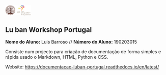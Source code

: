<img src="./project/docs/source/manuais/logos/Logo_Luban_IPS_2.png" width="80" />    

## Lu ban Workshop Portugal

<p>
  <strong>Nome do Aluno:</strong> Luis Barroso // <strong>Número do Aluno:</strong> 190203015
</p>

Consiste num projecto para criação de documentação de forma simples e rápida usado o Markdown, HTML, Python e CSS.

Website: https://documentacao-luban-portugal.readthedocs.io/en/latest/
